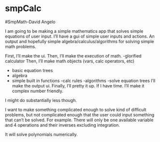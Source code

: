 # smpCalc

#SmpMath-David Angelo


I am going to be making a simple mathematics app that solves simple equations of user input.
I’ll have a gui of simple user inputs and actions. An output and hopefully simple algebra/calculus/algorithms for solving simple math problems. 


First, I’ll make the ui.
Then, I’ll make the execution of math.
-glorified calculator
Then, I’ll make math objects (vars, calc operators, etc)
- basic equation trees
- algebra
- simple built in functions
-calc rules
-algorithms
-solve equation trees
I’ll make the output ui.
Finally, I’ll pretty it up.
If I have time. I’ll make it complex number friendly.

I might do substantially less though.

I want to make something complicated enough to solve kind of difficult problems,
but not complicated enough that the user could input something that can’t be solved.
For example. There will only be one available variable and 4 operations and their inverses excluding integration.

It will solve polynomials numerically.
